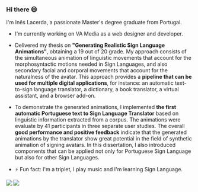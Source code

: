 ### Hi there 😄

I'm Inês Lacerda, a passionate Master's degree graduate from Portugal. 

- I’m currently working on VA Media as a web designer and developer. 
- Delivered my thesis on **"Generating Realistic Sign Language Animations"**, obtaining a 19 out of 20 grade. My approach consists of the simultaneous animation of linguistic movements that account for the morphosyntactic motions needed in Sign Languages, and also secondary facial and corporal movements that account for the naturalness of the avatar. This approach provides a **pipeline that can be used for multiple digital applications**, for instance: an automatic text-to-sign language translator, a dictionary, a book translator, a virtual assistant, and a browser add-on. 
- To demonstrate the generated animations, I implemented **the first automatic Portuguese text to Sign Language Translator** based on linguistic information extracted from a corpus. The animations were evaluate by 41 participants in three separate user studies. The overall **good performance and positive feedback** indicate that the generated animations by the translator show great potential in the field of synthetic animation of signing avatars. In this dissertation, I also introduced components that can be applied not only for Portuguese Sign Language but also for other Sign Languages.
 
- ⚡ Fun fact: I'm a triplet, I play music and I'm learning Sign Language.
<!--
**ineslacerda/ineslacerda** is a ✨ _special_ ✨ repository because its `README.md` (this file) appears on your GitHub profile.

Here are some ideas to get you started:

- 🔭 I’m currently working on ...
- 🌱 I’m currently learning ...
- 👯 I’m looking to collaborate on ...
- 🤔 I’m looking for help with ...
- 💬 Ask me about ...
- 📫 How to reach me: ...
- 😄 Pronouns: ...
- ⚡ Fun fact: I'm a triplet, I play music and I'm learning Sign Language.
-->

<img align="left" src="https://github-readme-stats.vercel.app/api?username=ineslacerda&hide_border=true&hide=prs,issues" />

<img align="left" src="https://github-readme-stats.vercel.app/api/top-langs/?username=ineslacerda&show_icons=true&hide_border=true" />
